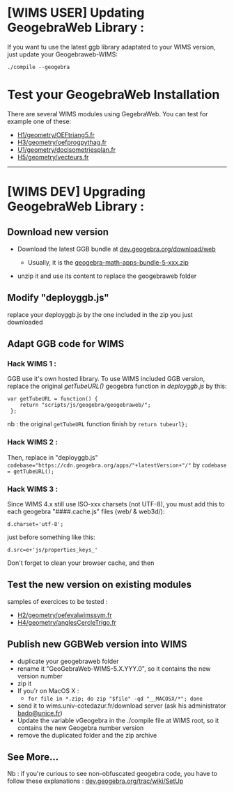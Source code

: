 # [WIMS USER] Updating GeogebraWeb Library :

If you want tu use the latest ggb library adaptated to your WIMS version, just update your Geogebraweb-WIMS:

	./compile --geogebra

# Test your GeogebraWeb Installation
There are several WIMS modules using GegebraWeb.
You can test for example one of these:

* [H1/geometry/OEFtriang5.fr](http://localhost/wims/wims.cgi?module=H1/geometry/OEFtriang5.fr&cmd=new&exo=constr1)
* [H3/geometry/oefprogpythag.fr](http://localhost/wims/wims.cgi?module=H3/geometry/oefprogpythag.fr&cmd=new&exo=experim)
* [U1/geometry/docisometriesplan.fr](http://localhost/wims/wims.cgi?module=U1%2Fgeometry%2Fdocisometriesplan.fr&+cmd=new&+job=read&+doc=1&+block=mainS2S1S1)
* [H5/geometry/vecteurs.fr](http://localhost/wims/wims.cgi?module=H5%2Fgeometry%2Fvecteurs.fr&cmd=new&job=read&doc=1&block=mainS1S1)

---
# [WIMS DEV] Upgrading GeogebraWeb Library :
[](https://wiki.geogebra.org/en/Reference:GeoGebra_Apps_Embedding#Offline_and_Self-Hosted_Solution)

## Download new version

* Download the latest GGB bundle at [dev.geogebra.org/download/web](http://dev.geogebra.org/download/web/)
    * Usually, it is the [geogebra-math-apps-bundle-5-xxx.zip](https://dev.geogebra.org/download/web/geogebra-math-apps-bundle-5-0-700-0.zip)

* unzip it and use its content to replace the geogebraweb folder

## Modify "deployggb.js"
replace your deployggb.js by the one included in the zip you just downloaded

## Adapt GGB code for WIMS

### Hack WIMS 1 :
GGB use it's own hosted library. To use WIMS included GGB version, replace the original *getTubeURL()* geogebra function in *deployggb.js* by this:

    var getTubeURL = function() {
        return "scripts/js/geogebra/geogebraweb/";
     };
nb : the original `getTubeURL` function finish by `return tubeurl};`

### Hack WIMS 2 :
Then, replace in "deployggb.js" `codebase="https://cdn.geogebra.org/apps/"+latestVersion+"/"`
 by `codebase = getTubeURL();`

### Hack WIMS 3 :
Since WIMS 4.x still use ISO-xxx charsets (not UTF-8), you must add this to each geogebra "####.cache.js" files (web/ & web3d/):

	d.charset='utf-8';

just before something like this:

	d.src=e+'js/properties_keys_'

Don't forget to clean your browser cache, and then

## Test the new version on existing modules
samples of exercices to be tested :
* [H2/geometry/oefevalwimssym.fr](//localhost/wims/?cmd=new&module=H2/geometry/oefevalwimssym.fr&exo=conservation2)
* [H4/geometry/anglesCercleTrigo.fr](//localhost/wims/?cmd=new&module=H4%2Fgeometry%2FanglesCercleTrigo.fr)

## Publish new GGBWeb version into WIMS
* duplicate your geogebraweb folder
* rename it "GeoGebraWeb-WIMS-5.X.YYY.0", so it contains the new version number
* zip it
* If you'r on MacOS X :
	* `for file in *.zip; do zip "$file" -qd "__MACOSX/*"; done`
* send it to wims.univ-cotedazur.fr/download server (ask his administrator [bado@unice.fr](mailto:bado@unice.fr))
* Update the variable vGeogebra in the ./compile file at WIMS root, so it contains the new Geogebra number version
* remove the duplicated folder and the zip archive

## See More...
Nb : if you're curious to see non-obfuscated geogebra code, you have to follow these explanations :
[dev.geogebra.org/trac/wiki/SetUp](https://dev.geogebra.org/trac/wiki/SetUp)

